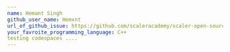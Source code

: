 ```yaml
---
name: Hemant Singh
github_user_name: Hemxnt
url_of_github_issue: https://github.com/scaleracademy/scaler-open-source-september-challenge/issues/928
your_favroite_programming_language: C++
testing codespaces .... 
---
```

